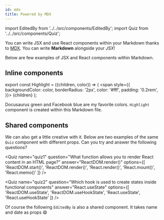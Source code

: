 ```yaml
---
id: mdx
title: Powered by MDX
---
```


import EditedBy from '../../src/components/EditedBy'; import Quiz from '../../src/components/Quiz';

You can write JSX and use React components within your Markdown thanks to [MDX](https://mdxjs.com/). You can write **Markdown** alongside your _JSX_!

Below are few examples of JSX and React components within Markdown.

## Inline components

export const Highlight = ({children, color}) => ( <span style={{
      backgroundColor: color,
      borderRadius: '2px',
      color: '#fff',
      padding: '0.2rem',
    }}> {children} </span> );

<Highlight color="#25c2a0">Docusaurus green</Highlight> and <Highlight color="#1877F2">Facebook blue</Highlight> are my favorite colors. `Highlight` component is created within this Markdown file.

## Shared components

We can also get a little creative with it. Below are two examples of the same `Quiz` component with different props. Can you try and answer the following questions?

<Quiz name="quiz1" question="What function allows you to render React content in an HTML page?" answer="ReactDOM.render()" options={[ 'ReactDOM.start()', 'ReactDOM.render()', 'React.render()', 'React.mount()', 'React.memo()' ]} />

<Quiz name="quiz2" question="Which hook is used to create states inside functional components" answer="React.useState" options={[ 'ReactDOM.useState', 'ReactDOM.useHookState', 'React.useState', 'React.useHookState' ]} />

Of course the following `EditedBy` is also a shared component. It takes name and date as props :smile:

<EditedBy name="Vijay dev" date="24/02/2020" />
